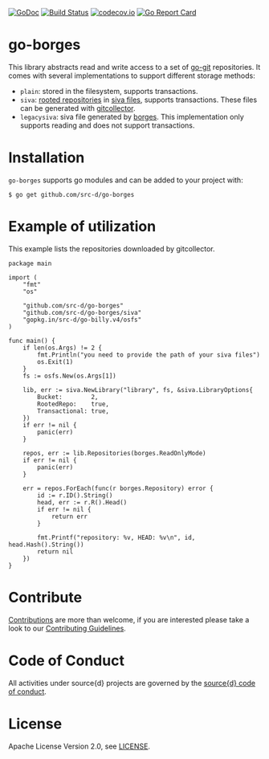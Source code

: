 [![GoDoc](https://godoc.org/github.com/src-d/go-borges?status.svg)](https://godoc.org/github.com/src-d/go-borges)
[![Build Status](https://travis-ci.com/src-d/go-borges.svg)](https://travis-ci.com/src-d/go-borges)
[![codecov.io](https://codecov.io/github/src-d/go-borges/coverage.svg)](https://codecov.io/github/src-d/go-borges)
[![Go Report Card](https://goreportcard.com/badge/github.com/src-d/go-borges)](https://goreportcard.com/report/github.com/src-d/go-borges)

# go-borges

This library abstracts read and write access to a set of [go-git](https://github.com/src-d/go-git) repositories. It comes with several implementations to support different storage methods:

* `plain`: stored in the filesystem, supports transactions.
* `siva`: [rooted repositories](https://github.com/src-d/gitcollector#storing-repositories-using-rooted-repositories) in [siva files](https://github.com/src-d/go-siva), supports transactions. These files can be generated with [gitcollector](https://github.com/src-d/gitcollector).
* `legacysiva`: siva file generated by [borges](https://github.com/src-d/borges). This implementation only supports reading and does not support transactions.


# Installation

`go-borges` supports go modules and can be added to your project with:

```
$ go get github.com/src-d/go-borges
```

# Example of utilization

This example lists the repositories downloaded by gitcollector.

```
package main

import (
	"fmt"
	"os"

	"github.com/src-d/go-borges"
	"github.com/src-d/go-borges/siva"
	"gopkg.in/src-d/go-billy.v4/osfs"
)

func main() {
	if len(os.Args) != 2 {
		fmt.Println("you need to provide the path of your siva files")
		os.Exit(1)
	}
	fs := osfs.New(os.Args[1])

	lib, err := siva.NewLibrary("library", fs, &siva.LibraryOptions{
		Bucket:        2,
		RootedRepo:    true,
		Transactional: true,
	})
	if err != nil {
		panic(err)
	}

	repos, err := lib.Repositories(borges.ReadOnlyMode)
	if err != nil {
		panic(err)
	}

	err = repos.ForEach(func(r borges.Repository) error {
		id := r.ID().String()
		head, err := r.R().Head()
		if err != nil {
			return err
		}

		fmt.Printf("repository: %v, HEAD: %v\n", id, head.Hash().String())
		return nil
	})
}
```

# Contribute

[Contributions](https://github.com/src-d/{project}/issues) are more than welcome, if you are interested please take a look to
our [Contributing Guidelines](CONTRIBUTING.md).

# Code of Conduct

All activities under source{d} projects are governed by the [source{d} code of conduct](.github/CODE_OF_CONDUCT.md).

# License

Apache License Version 2.0, see [LICENSE](LICENSE).
